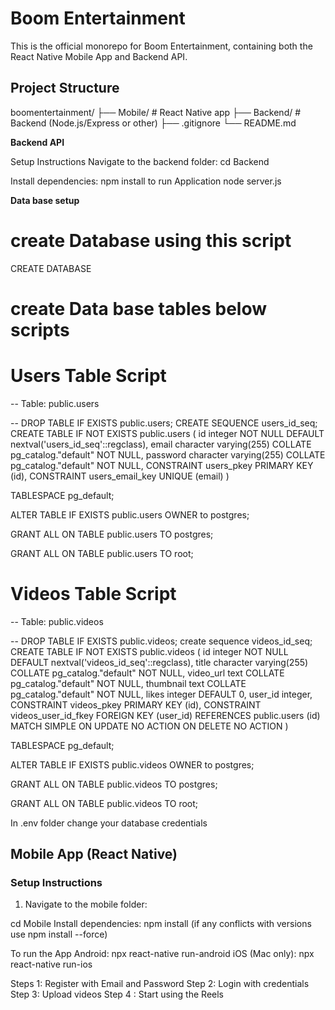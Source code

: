 
# Boom Entertainment

This is the official monorepo for Boom Entertainment, containing both the React Native Mobile App and Backend API.

## Project Structure

boomentertainment/
├── Mobile/ # React Native app
├── Backend/ # Backend (Node.js/Express or other)
├── .gitignore
└── README.md

**Backend API**

Setup Instructions
Navigate to the backend folder:
  cd Backend
  
Install dependencies:
  npm install
to run Application 
  node server.js

**Data base setup**

# create Database using this script

  CREATE DATABASE <DatabaseName>
  
# create Data base tables below scripts

  # Users Table Script
  
-- Table: public.users

-- DROP TABLE IF EXISTS public.users;
CREATE SEQUENCE users_id_seq;
CREATE TABLE IF NOT EXISTS public.users
(
    id integer NOT NULL DEFAULT nextval('users_id_seq'::regclass),
    email character varying(255) COLLATE pg_catalog."default" NOT NULL,
    password character varying(255) COLLATE pg_catalog."default" NOT NULL,
    CONSTRAINT users_pkey PRIMARY KEY (id),
    CONSTRAINT users_email_key UNIQUE (email)
)

TABLESPACE pg_default;

ALTER TABLE IF EXISTS public.users
    OWNER to postgres;

GRANT ALL ON TABLE public.users TO postgres;

GRANT ALL ON TABLE public.users TO root;

# Videos Table Script

-- Table: public.videos

-- DROP TABLE IF EXISTS public.videos;
create sequence videos_id_seq;
CREATE TABLE IF NOT EXISTS public.videos
(
    id integer NOT NULL DEFAULT nextval('videos_id_seq'::regclass),
    title character varying(255) COLLATE pg_catalog."default" NOT NULL,
    video_url text COLLATE pg_catalog."default" NOT NULL,
    thumbnail text COLLATE pg_catalog."default" NOT NULL,
    likes integer DEFAULT 0,
    user_id integer,
    CONSTRAINT videos_pkey PRIMARY KEY (id),
    CONSTRAINT videos_user_id_fkey FOREIGN KEY (user_id)
        REFERENCES public.users (id) MATCH SIMPLE
        ON UPDATE NO ACTION
        ON DELETE NO ACTION
)

TABLESPACE pg_default;

ALTER TABLE IF EXISTS public.videos
    OWNER to postgres;

GRANT ALL ON TABLE public.videos TO postgres;

GRANT ALL ON TABLE public.videos TO root;
  
In .env folder change your database credentials



## Mobile App (React Native)

### Setup Instructions

1. Navigate to the mobile folder:

   
cd Mobile
Install dependencies:
  npm install (if any conflicts with versions use npm install --force)
  
To run the App
Android:
  npx react-native run-android
iOS (Mac only):
  npx react-native run-ios


Steps 1: Register with Email and Password 
Step 2: Login with credentials
Step 3: Upload videos
Step 4 : Start using the Reels
